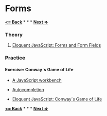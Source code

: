 # Forms

**[<= Back](../05-http-and-ajax/http-and-ajax.md.md)**		*	*	*	**[Next =>](../07-project-platform-game/project-platform-game.md)**

### Theory

1. [Eloquent JavaScript: Forms and Form Fields](http://eloquentjavascript.net/18_forms.html)

### Practice

#### Exercise: Conway`s Game of Life

* [A JavaScript workbench](http://eloquentjavascript.net/18_forms.html#h_wTXvIH5Wds)

* [Autocompletion](http://eloquentjavascript.net/18_forms.html#h_pGljYPYc57)

* [Eloquent JavaScript: Conway`s Game of Life](http://eloquentjavascript.net/18_forms.html#h_wZdunPqDkM)

**[<= Back](../05-http-and-ajax/http-and-ajax.md.md)**		*	*	*	**[Next =>](../07-project-platform-game/project-platform-game.md)**
